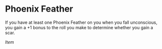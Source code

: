 # Phoenix Feather

If you have at least one Phoenix Feather on you when you fall unconscious, you gain a +1 bonus to the roll you make to determine whether you gain a scar.

*Item*
